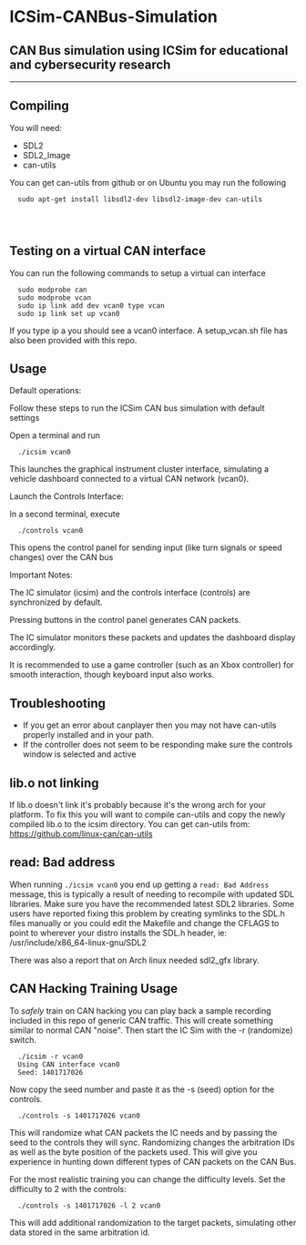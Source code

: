 # ICSim-CANBus-Simulation
CAN Bus simulation using ICSim for educational and cybersecurity research
------------------------------------------


------------------------------------------



Compiling
---------
You will need:
* SDL2
* SDL2_Image
* can-utils

You can get can-utils from github or on Ubuntu you may run the following

```
  sudo apt-get install libsdl2-dev libsdl2-image-dev can-utils  
```



```
  
  
```

Testing on a virtual CAN interface
----------------------------------
You can run the following commands to setup a virtual can interface

```
  sudo modprobe can
  sudo modprobe vcan
  sudo ip link add dev vcan0 type vcan
  sudo ip link set up vcan0
```

If you type ip a you should see a vcan0 interface. A setup_vcan.sh file has also been provided with this
repo.

Usage
-----
Default operations:

Follow these steps to run the ICSim CAN bus simulation with default settings

Open a terminal and run
```
  ./icsim vcan0
```
This launches the graphical instrument cluster interface, simulating a vehicle dashboard connected to a virtual CAN network (vcan0).



Launch the Controls Interface:


In a second terminal, execute

```
  ./controls vcan0
```
This opens the control panel for sending input (like turn signals or speed changes) over the CAN bus



Important Notes:

The IC simulator (icsim) and the controls interface (controls) are synchronized by default.

Pressing buttons in the control panel generates CAN packets.

The IC simulator monitors these packets and updates the dashboard display accordingly.

It is recommended to use a game controller (such as an Xbox controller) for smooth interaction, though keyboard input also works.

Troubleshooting
---------------
* If you get an error about canplayer then you may not have can-utils properly installed and in your path.
* If the controller does not seem to be responding make sure the controls window is selected and active

## lib.o not linking
If lib.o doesn't link it's probably because it's the wrong arch for your platform.  To fix this you will
want to compile can-utils and copy the newly compiled lib.o to the icsim directory.  You can get can-utils
from: https://github.com/linux-can/can-utils

## read: Bad address
When running `./icsim vcan0` you end up getting a `read: Bad Address` message,
this is typically a result of needing to recompile with updated SDL libraries.
Make sure you have the recommended latest SDL2 libraries.  Some users have
reported fixing this problem by creating symlinks to the SDL.h files manually
or you could edit the Makefile and change the CFLAGS to point to wherever your
distro installs the SDL.h header, ie: /usr/include/x86_64-linux-gnu/SDL2

There was also a report that on Arch linux needed sdl2_gfx library.

CAN Hacking Training Usage
--------------------------
To *safely* train on CAN hacking you can play back a sample recording included in this repo of generic CAN traffic.  This will
create something similar to normal CAN "noise".  Then start the IC Sim with the -r (randomize) switch.

```
  ./icsim -r vcan0
  Using CAN interface vcan0
  Seed: 1401717026
```

Now copy the seed number and paste it as the -s (seed) option for the controls.

```
  ./controls -s 1401717026 vcan0
```

This will randomize what CAN packets the IC needs and by passing the seed to the controls they will sync.  Randomizing
changes the arbitration IDs as well as the byte position of the packets used.  This will give you experience in hunting down
different types of CAN packets on the CAN Bus.

For the most realistic training you can change the difficulty levels.  Set the difficulty to 2 with the controls:

```
  ./controls -s 1401717026 -l 2 vcan0
```

This will add additional randomization to the target packets, simulating other data stored in the same arbitration id.


















